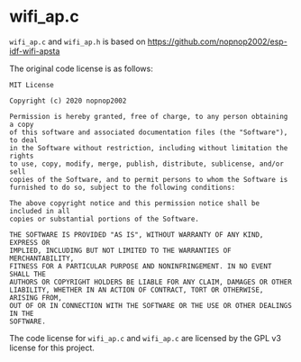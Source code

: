 # wifi_ap.c

`wifi_ap.c` and `wifi_ap.h` is based on https://github.com/nopnop2002/esp-idf-wifi-apsta

The original code license is as follows:

```
MIT License

Copyright (c) 2020 nopnop2002

Permission is hereby granted, free of charge, to any person obtaining a copy
of this software and associated documentation files (the "Software"), to deal
in the Software without restriction, including without limitation the rights
to use, copy, modify, merge, publish, distribute, sublicense, and/or sell
copies of the Software, and to permit persons to whom the Software is
furnished to do so, subject to the following conditions:

The above copyright notice and this permission notice shall be included in all
copies or substantial portions of the Software.

THE SOFTWARE IS PROVIDED "AS IS", WITHOUT WARRANTY OF ANY KIND, EXPRESS OR
IMPLIED, INCLUDING BUT NOT LIMITED TO THE WARRANTIES OF MERCHANTABILITY,
FITNESS FOR A PARTICULAR PURPOSE AND NONINFRINGEMENT. IN NO EVENT SHALL THE
AUTHORS OR COPYRIGHT HOLDERS BE LIABLE FOR ANY CLAIM, DAMAGES OR OTHER
LIABILITY, WHETHER IN AN ACTION OF CONTRACT, TORT OR OTHERWISE, ARISING FROM,
OUT OF OR IN CONNECTION WITH THE SOFTWARE OR THE USE OR OTHER DEALINGS IN THE
SOFTWARE.
```

The code license for `wifi_ap.c` and `wifi_ap.c` are licensed by the GPL v3 license for this project. 
